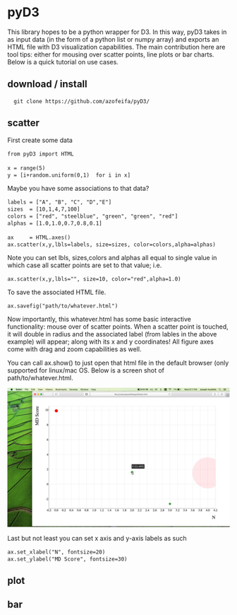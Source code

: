 # pyD3
This library hopes to be a python wrapper for D3. In this way, pyD3 takes in as input data (in the form of a python list or numpy array) and exports an HTML file with D3 visualization capabilities. The main contribution here are tool tips: either for mousing over scatter points, line plots or bar charts. Below is a quick tutorial on use cases. 
## download / install
```
  git clone https://github.com/azofeifa/pyD3/
```

## scatter
First create some data
```
from pyD3 import HTML

x = range(5)
y = [i+random.uniform(0,1)  for i in x]
```
Maybe you have some associations to that data?
```
labels = ["A", "B", "C", "D","E"]
sizes  = [10,1,4,7,100]
colors = ["red", "steelblue", "green", "green", "red"]
alphas = [1.0,1.0,0.7,0.8,0.1]

ax     = HTML.axes()
ax.scatter(x,y,lbls=labels, size=sizes, color=colors,alpha=alphas)

```
Note you can set lbls, sizes,colors and alphas all equal to single value in which case all scatter points are set to that value; i.e.
```
ax.scatter(x,y,lbls="", size=10, color="red",alpha=1.0)
```
To save the associated HTML file.
```
ax.savefig("path/to/whatever.html")
```
Now importantly, this whatever.html has some basic interactive functionality: mouse over of scatter points. When a scatter point is touched, it will double in radius and the associated label (from lables in the above example) will appear; along with its x and y coordinates! All figure axes come with drag and zoom capabilities as well.  


You can call ax.show() to just open that html file in the default browser (only supported for linux/mac OS. Below is a screen shot of path/to/whatever.html.

![Alt text](https://github.com/azofeifa/pyD3/blob/master/images/ScatterShot.jpeg)

Last but not least you can set x axis and y-axis labels as such
```
ax.set_xlabel("N", fontsize=20)
ax.set_ylabel("MD Score", fontsize=30)
```















## plot

## bar

